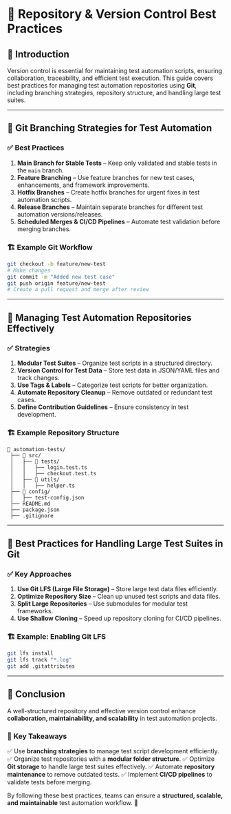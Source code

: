 # 📂 Repository & Version Control Best Practices

## 📌 Introduction
Version control is essential for maintaining test automation scripts, ensuring collaboration, traceability, and efficient test execution. This guide covers best practices for managing test automation repositories using **Git**, including branching strategies, repository structure, and handling large test suites.

---

## 🔹 Git Branching Strategies for Test Automation

### ✅ Best Practices
1. **Main Branch for Stable Tests** – Keep only validated and stable tests in the `main` branch.
2. **Feature Branching** – Use feature branches for new test cases, enhancements, and framework improvements.
3. **Hotfix Branches** – Create hotfix branches for urgent fixes in test automation scripts.
4. **Release Branches** – Maintain separate branches for different test automation versions/releases.
5. **Scheduled Merges & CI/CD Pipelines** – Automate test validation before merging branches.

### 🏗 Example Git Workflow
```sh
git checkout -b feature/new-test
# Make changes
git commit -m "Added new test case"
git push origin feature/new-test
# Create a pull request and merge after review
```

---

## 🔹 Managing Test Automation Repositories Effectively

### ✅ Strategies
1. **Modular Test Suites** – Organize test scripts in a structured directory.
2. **Version Control for Test Data** – Store test data in JSON/YAML files and track changes.
3. **Use Tags & Labels** – Categorize test scripts for better organization.
4. **Automate Repository Cleanup** – Remove outdated or redundant test cases.
5. **Define Contribution Guidelines** – Ensure consistency in test development.

### 🏗 Example Repository Structure
```
📂 automation-tests/
 ├── 📂 src/
 │   ├── 📂 tests/
 │   │   ├── login.test.ts
 │   │   ├── checkout.test.ts
 │   ├── 📂 utils/
 │   │   ├── helper.ts
 ├── 📂 config/
 │   ├── test-config.json
 ├── README.md
 ├── package.json
 ├── .gitignore
```

---

## 🔹 Best Practices for Handling Large Test Suites in Git

### ✅ Key Approaches
1. **Use Git LFS (Large File Storage)** – Store large test data files efficiently.
2. **Optimize Repository Size** – Clean up unused test scripts and data files.
3. **Split Large Repositories** – Use submodules for modular test frameworks.
4. **Use Shallow Cloning** – Speed up repository cloning for CI/CD pipelines.

### 🏗 Example: Enabling Git LFS
```sh
git lfs install
git lfs track "*.log"
git add .gitattributes
```

---

## 🎯 Conclusion
A well-structured repository and effective version control enhance **collaboration, maintainability, and scalability** in test automation projects.

### 🔹 Key Takeaways
✅ Use **branching strategies** to manage test script development efficiently.
✅ Organize test repositories with a **modular folder structure**.
✅ Optimize **Git storage** to handle large test suites effectively.
✅ Automate **repository maintenance** to remove outdated tests.
✅ Implement **CI/CD pipelines** to validate tests before merging.

By following these best practices, teams can ensure a **structured, scalable, and maintainable** test automation workflow. 🚀

